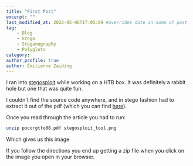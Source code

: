 ```yaml
---
title: "First Post"
excerpt: ""
last_modified_at: 2022-05-06T17:05:09 #overrides date in name of post
tag:
	- Blog
	- Stego
	- Steganography
	- Polyglots
category:
author_profile: true
author: Èmilienne Zaiding
---
```


I ran into [stegosploit](https://stegosploit.info/) while working on a HTB box. It was definitely a rabbit hole but one that was quite fun. 

I couldn't find the source code anywhere, and in stego fashion had to extract it out of the pdf (which you can find [here](https://www.alchemistowl.org/pocorgtfo/pocorgtfo08.pdf)).

Once you read through the article you had to run:

```bash
unzip pocorgtfo08.pdf stegosploit_tool.png
```
Which gives us this image
<img src="{{ site.url }}{{ site.baseurl }}/assets/images/posts/Stegosploit_Screen_Capture.png" alt="">

If you follow the directions you end up getting a zip file when you click on the image you open in your browser.

